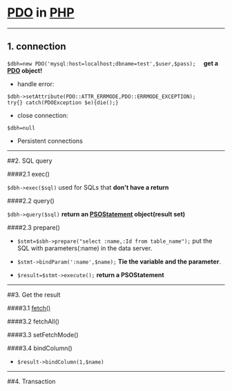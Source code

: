 #  [PDO](http://www.php.net/manual/en/book.pdo.php) in [PHP](http://php.net/manual/en/index.php)

***

## 1. connection  

`$dbh=new PDO('mysql:host=localhost;dbname=test',$user,$pass);  ` **get a [PDO](http://php.net/manual/en/class.pdo.php) object!**

* handle error:  

`$dbh->setAttribute(PDO::ATTR_ERRMODE,PDO::ERRMODE_EXCEPTION);`  
`try{} catch(PDOException $e){die();}`

* close connection:

`$dbh=null`

* Persistent connections

***
##2.  SQL query

####2.1  exec()  

`$dbh->exec($sql)`  used for SQLs that **don't have a return**

####2.2 query()  

`$dbh->query($sql)`  **return an [PSOStatement](http://php.net/PDOStatement) object(result set)**

####2.3 prepare()

* `$stmt=$sbh->prepare("select :name,:Id from table_name");` put the SQL with parameters(:name) in the data server.  

* `$stmt->bindParam(':name',$name);` **Tie the variable and the parameter**.  
* `$result=$stmt->execute();` **return a PSOStatement**
***
##3. Get the result

####3.1 [fetch()](http://php.net/manual/en/pdostatement.fetch.php)  

####3.2 fetchAll()

####3.3 setFetchMode()  

####3.4 bindColumn()  
* `$result->bindColumn(1,$name)`  
****
##4. Transaction
